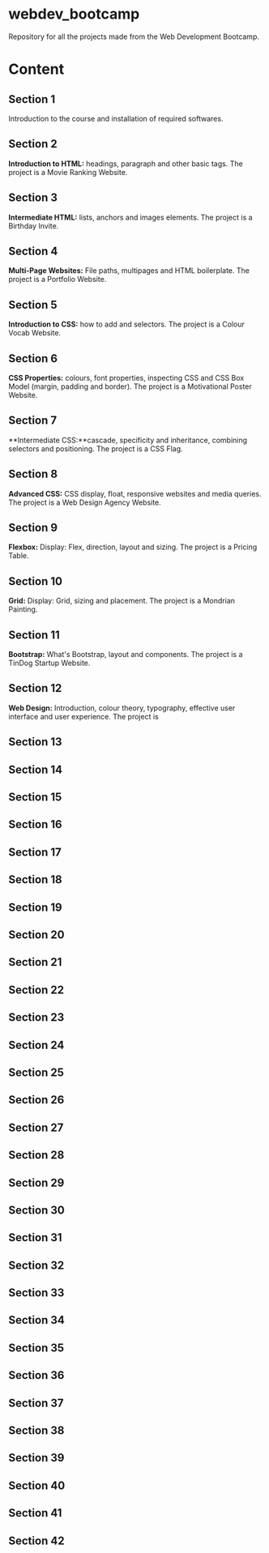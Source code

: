 # webdev_bootcamp

Repository for all the projects made from the Web Development Bootcamp.

# Content

## Section 1

Introduction to the course and installation of required softwares.

## Section 2

**Introduction to HTML:** headings, paragraph and other basic tags. The project
is a Movie Ranking Website.

## Section 3

**Intermediate HTML:** lists, anchors and images elements. The project is a
Birthday Invite.

## Section 4

**Multi-Page Websites:** File paths, multipages and HTML boilerplate. The
project is a Portfolio Website.

## Section 5

**Introduction to CSS:** how to add and selectors. The project is a Colour
Vocab Website.

## Section 6

**CSS Properties:** colours, font properties, inspecting CSS and CSS Box Model
(margin, padding and border). The project is a Motivational Poster Website.

## Section 7

**Intermediate CSS:**cascade, specificity and inheritance, combining selectors
and positioning. The project is a CSS Flag.

## Section 8

**Advanced CSS:** CSS display, float, responsive websites and media queries.
The project is a Web Design Agency Website.

## Section 9

**Flexbox:** Display: Flex, direction, layout and sizing. The project is a
Pricing Table.

## Section 10

**Grid:** Display: Grid, sizing and placement. The project is a Mondrian
Painting.

## Section 11

**Bootstrap:** What's Bootstrap, layout and components. The project is a TinDog
Startup Website.

## Section 12

**Web Design:** Introduction, colour theory, typography, effective user
interface and user experience. The project is

## Section 13

## Section 14

## Section 15

## Section 16

## Section 17

## Section 18

## Section 19

## Section 20

## Section 21

## Section 22

## Section 23

## Section 24

## Section 25

## Section 26

## Section 27

## Section 28

## Section 29

## Section 30

## Section 31

## Section 32

## Section 33

## Section 34

## Section 35

## Section 36

## Section 37

## Section 38

## Section 39

## Section 40

## Section 41

## Section 42

